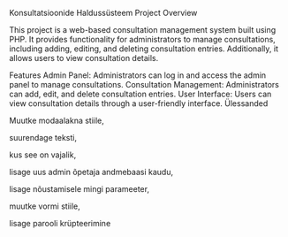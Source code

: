 Konsultatsioonide Haldussüsteem
Project Overview

This project is a web-based consultation management system built using PHP. It provides functionality for administrators to manage consultations, including adding, editing, and deleting consultation entries. Additionally, it allows users to view consultation details.

Features
Admin Panel: Administrators can log in and access the admin panel to manage consultations.
Consultation Management: Administrators can add, edit, and delete consultation entries.
User Interface: Users can view consultation details through a user-friendly interface.
Ülessanded

Muutke modaalakna stiile,

suurendage teksti, 

kus see on vajalik, 

lisage uus admin õpetaja andmebaasi kaudu, 

lisage nõustamisele mingi parameeter, 

muutke vormi stiile,  

lisage parooli krüpteerimine
